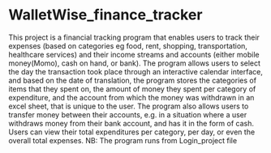 # WalletWise_finance_tracker
This project is a financial tracking program that enables users to track their expenses (based on categories eg food, rent, shopping, transportation, healthcare services) and their income streams and accounts (either mobile money(Momo), cash on hand, or bank). The program allows users to select the day the transaction took place through an interactive calendar interface, and based on the date of translation, the program stores the categories of items that they spent on, the amount of money they spent per category of expenditure, and the account from which the money was withdrawn in an excel sheet, that is unique to the user. The program also allows users to transfer money between their accounts, e.g. in a situation where a user withdraws money from their bank account,  and has it in the form of cash. Users can view their total expenditures per category, per day, or even the overall total expenses. 
NB: The program runs from Login_project file

